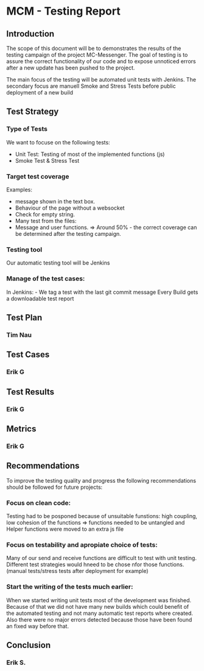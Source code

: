 # MCM - Testing Report

## Introduction
<!-- This section provides an overview of the software testing process and the scope of the testing activities. ### Marcel -->
The scope of this document will be to demonstrates the results of the testing campaign of the project MC-Messenger. 
The goal of testing is to assure the correct functionality of our code and to expose unnoticed errors after a new update has been pushed to the project.

The main focus of the testing will be automated unit tests with Jenkins.
The secondary focus are manuell Smoke and Stress Tests before public deployment of a new build


## Test Strategy
<!-- This section describes the overall approach to testing, including the testing methodology, testing types, and testing techniques used. Highlight which automatic testing tools/frameworks are used for your project -->

### Type of Tests
We want to focuse on the following tests:
- Unit Test: Testing of most of the implemented functions (js) 
- Smoke Test & Stress Test

### Target test coverage
Examples:
- message shown in the text box.
- Behaviour of the page without a websocket
- Check for empty string.
- Many test from the files:
- Message and user functions.
=> Around 50% - the correct coverage can be determined after the testing campaign. 

### Testing tool
Our automatic testing tool will be Jenkins

### Manage of the test cases: 
In Jenkins: - We tag a test with the last git commit message
Every Build gets a downloadable test report

## Test Plan
<!-- This section outlines the specific testing tasks, timelines, and resources required to achieve the testing objectives. -->
### Tim Nau

## Test Cases
<!-- This section details the specific test cases that were executed, including their pass/fail status and any defects found during testing. (You may link to the repository of your use cases.) -->
### Erik G 

## Test Results
<!-- This section summarizes the results of the testing, including major defects found, their severity, and the steps taken to resolve them. (You may link to the test reports generated by your testing tool.) -->
### Erik G 

## Metrics
<!-- This section provides quantitative data on the testing process, such as the number of defects found, the defect resolution time, and the test coverage achieved. -->
### Erik G 

## Recommendations 
<!-- This section offers suggestions for improving the testing process and the quality of the software. ### Marcel -->

To improve the testing quality and progress the following recommendations should be followed for future projects: 

### Focus on clean code: 
Testing had to be posponed because of unsuitable funstions: high coupling, low cohesion of the functions 
=> functions needed to be untangled and Helper functions were moved to an extra js file
### Focus on testability and apropiate choice of tests:
Many of our send and receive functions are difficult to test with unit testing. Different test strategies would hneed to be chose nfor those functions. (manual tests/stress tests after deployment for example)

### Start the writing of the tests much earlier: 
When we started writing unit tests most of the development was finished. 
Because of that we did not have many new builds which could benefit of the automated testing and not many automatic test reports where created.
Also there were  no major errors detected because those have been found an fixed way before that.

## Conclusion
<!-- This section summarizes the key findings of the testing and the overall status of the software quality. -->
### Erik S.
